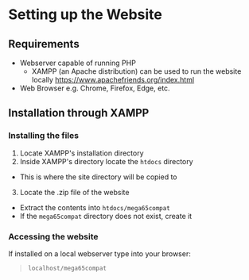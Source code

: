 Setting up the Website
======================

Requirements
------------
* Webserver capable of running PHP
  * XAMPP (an Apache distribution) can be used to run the website locally
    https://www.apachefriends.org/index.html
* Web Browser e.g. Chrome, Firefox, Edge, etc.

Installation through XAMPP
--------------------------
### Installing the files
1. Locate XAMPP's installation directory
2. Inside XAMPP's directory locate the `htdocs` directory
  * This is where the site directory will be copied to
3. Locate the .zip file of the website
  * Extract the contents into `htdocs/mega65compat`
  * If the `mega65compat` directory does not exist, create it

### Accessing the website
If installed on a local webserver type into your browser:
> `localhost/mega65compat`

